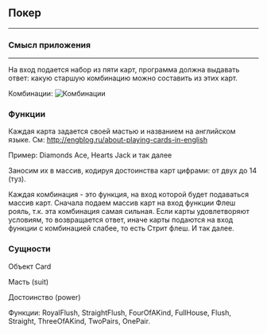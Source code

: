 ## Покер ##
------------
### Смысл приложения ###
-----------------
На вход подается набор из пяти карт, программа должна выдавать ответ: какую старшую комбинацию можно составить из этих карт.

Комбинации:
![Комбинации](http://www.casinoreviewbank.com/dictionary_images/Poker_Hand.jpg "Комбинации")

### Функции ###
Каждая карта задается своей мастью и названием на английском языке. См: http://engblog.ru/about-playing-cards-in-english

Пример: Diamonds Ace, Hearts Jack   и так далее

Заносим их в массив, кодируя достоинства карт цифрами: от двух до 14 (туз).

Каждая комбинация - это функция, на вход которой будет подаваться массив карт.
Сначала подаем массив карт на вход функции Флеш рояль, т.к. эта комбинация самая сильная. Если карты удовлетворяют условиям, то возвращается ответ, иначе карты подаются на вход функции с комбинацией слабее, то есть Стрит флеш. И так далее. 

### Сущности ###

Объект Card

Масть (suit)

Достоинство (power)

Функции: RoyalFlush, StraightFlush, FourOfAKind, FullHouse, Flush, Straight, ThreeOfAKind, TwoPairs, OnePair.

